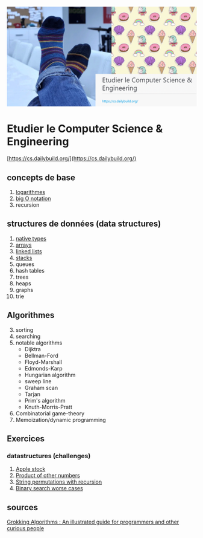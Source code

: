 ![Étudier Computer Science](etudier_cs.png)

# Etudier le Computer Science & Engineering

[https://cs.dailybuild.org/](https://cs.dailybuild.org/)

## concepts de base

1. [logarithmes](concepts/logarithmes.md)
2. [big O notation](concepts/big_o.md)
3. recursion

## structures de données (data structures)

1. [native types](datastructures/native_types.md)
2. [arrays](datastructures/arrays.md)
3. [linked lists](datastructures/linked_lists.md)
4. [stacks](datastructures/stacks.md)
5. queues
6. hash tables
7. trees
8. heaps
9. graphs
10. trie

## Algorithmes

3. sorting
4. searching
5. notable algorithms
   - Dijktra
   - Bellman-Ford
   - Floyd-Marshall
   - Edmonds-Karp
   - Hungarian algorithm
   - sweep line
   - Graham scan
   - Tarjan
   - Prim's algorithm
   - Knuth-Morris-Pratt
6. Combinatorial game-theory
7. Memoization/dynamic programming

## Exercices

### datastructures (challenges)

1. [Apple stock](datastructures/problems/array_apple_stock.py)
2. [Product of other numbers](datastructures/problems/array_product_of_numbers.py)
3. [String permutations with recursion](/datastructures/problems/array_recursion.py)
4. [Binary search worse cases](/algorithmics/problems/binaryS_1.py)

## sources

[Grokking Algorithms : An illustrated guide for programmers and other curious people](https://www.manning.com/books/grokking-algorithms)
